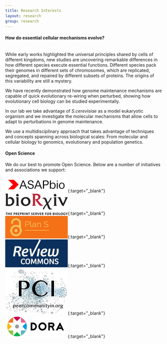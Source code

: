 ```yaml
---
title: Research Interests
layout: research
group: research
---
```

<h4><b>How do essential cellular mechanisms evolve?</b></h4><br>
While early works highlighted the universal principles shared by cells of different kingdoms, new studies are uncovering remarkable differences in how different species execute essential functions. Different species pack their genomes in different sets of chromosomes, which are replicated, segregated, and repaired by different subsets of proteins. The origins of this variability are still a mystery. 

We have recently demonstrated how genome maintenance mechanisms are capable of quick evolutionary re-wiring when perturbed, showing how evolutionary cell biology can be studied experimentally. 

In our lab we take advantage of <i>S.cerevisiae</i> as a model eukaryotic organism and we investigate the molecular mechanisms that allow cells to adapt to perturbations in genome maintenance. 

We use a multidisciplinary approach that takes advantage of techniques and concepts spanning across biological scales: From molecular and cellular biology to genomics, evolutionary and population genetics.

#### Open Science
We do our best to promote Open Science. Below are a number of initiatives and associations we support:

[<img style="border:10px" src="/static/img/asapbio-logo.png">](https://asapbio.org/){:target="_blank"}
[<img style="border:10px" src="/static/img/biorxiv2.jpeg">](https://www.biorxiv.org/){:target="_blank"}
[<img style="border:10px" src="/static/img/plans.jpeg">](https://www.coalition-s.org/){:target="_blank"}
[<img style="border:10px" src="/static/img/reviewcommons.jpeg">](https://www.reviewcommons.org/){:target="_blank"}
[<img style="border:10px" src="/static/img/pci.jpeg">](https://peercommunityin.org/){:target="_blank"}
[<img style="border:10px" src="/static/img/dora.jpeg">](https://sfdora.org/){:target="_blank"}

<!--![alt text](https://FumaLab.github.io/static/img/biorxiv2.jpeg?raw=true)-->
